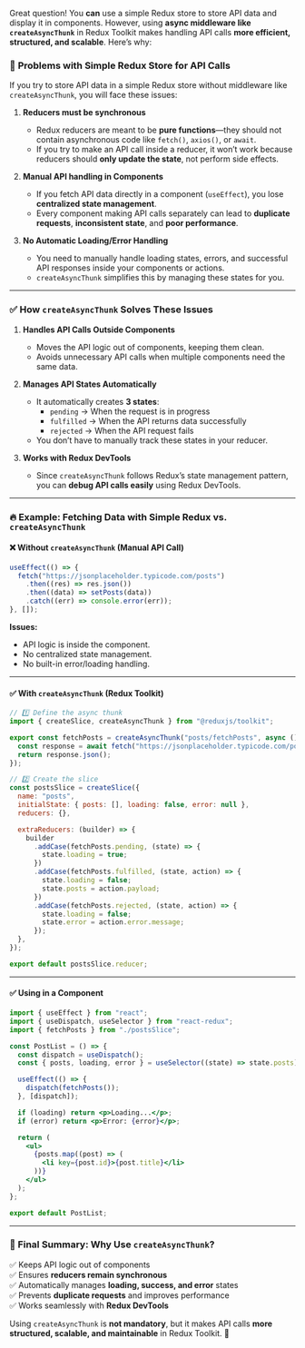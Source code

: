 Great question! You **can** use a simple Redux store to store API data and display it in components. However, using **async middleware like `createAsyncThunk`** in Redux Toolkit makes handling API calls **more efficient, structured, and scalable**. Here’s why:  

### 🔴 **Problems with Simple Redux Store for API Calls**
If you try to store API data in a simple Redux store without middleware like `createAsyncThunk`, you will face these issues:  

1. **Reducers must be synchronous**  
   - Redux reducers are meant to be **pure functions**—they should not contain asynchronous code like `fetch()`, `axios()`, or `await`.  
   - If you try to make an API call inside a reducer, it won’t work because reducers should **only update the state**, not perform side effects.

2. **Manual API handling in Components**  
   - If you fetch API data directly in a component (`useEffect`), you lose **centralized state management**.  
   - Every component making API calls separately can lead to **duplicate requests**, **inconsistent state**, and **poor performance**.

3. **No Automatic Loading/Error Handling**  
   - You need to manually handle loading states, errors, and successful API responses inside your components or actions.  
   - `createAsyncThunk` simplifies this by managing these states for you.

---

### ✅ **How `createAsyncThunk` Solves These Issues**
1. **Handles API Calls Outside Components**  
   - Moves the API logic out of components, keeping them clean.  
   - Avoids unnecessary API calls when multiple components need the same data.

2. **Manages API States Automatically**  
   - It automatically creates **3 states**:  
     - `pending` → When the request is in progress  
     - `fulfilled` → When the API returns data successfully  
     - `rejected` → When the API request fails  
   - You don’t have to manually track these states in your reducer.

3. **Works with Redux DevTools**  
   - Since `createAsyncThunk` follows Redux’s state management pattern, you can **debug API calls easily** using Redux DevTools.

---

### 🔥 **Example: Fetching Data with Simple Redux vs. `createAsyncThunk`**  
#### ❌ **Without `createAsyncThunk` (Manual API Call)**
```jsx
useEffect(() => {
  fetch("https://jsonplaceholder.typicode.com/posts")
    .then((res) => res.json())
    .then((data) => setPosts(data))
    .catch((err) => console.error(err));
}, []);
```
**Issues:**  
- API logic is inside the component.  
- No centralized state management.  
- No built-in error/loading handling.

---

#### ✅ **With `createAsyncThunk` (Redux Toolkit)**
```javascript
// 1️⃣ Define the async thunk
import { createSlice, createAsyncThunk } from "@reduxjs/toolkit";

export const fetchPosts = createAsyncThunk("posts/fetchPosts", async () => {
  const response = await fetch("https://jsonplaceholder.typicode.com/posts");
  return response.json();
});

// 2️⃣ Create the slice
const postsSlice = createSlice({
  name: "posts",
  initialState: { posts: [], loading: false, error: null },
  reducers: {},

  extraReducers: (builder) => {
    builder
      .addCase(fetchPosts.pending, (state) => {
        state.loading = true;
      })
      .addCase(fetchPosts.fulfilled, (state, action) => {
        state.loading = false;
        state.posts = action.payload;
      })
      .addCase(fetchPosts.rejected, (state, action) => {
        state.loading = false;
        state.error = action.error.message;
      });
  },
});

export default postsSlice.reducer;
```
---

#### ✅ **Using in a Component**
```jsx
import { useEffect } from "react";
import { useDispatch, useSelector } from "react-redux";
import { fetchPosts } from "./postsSlice";

const PostList = () => {
  const dispatch = useDispatch();
  const { posts, loading, error } = useSelector((state) => state.posts);

  useEffect(() => {
    dispatch(fetchPosts());
  }, [dispatch]);

  if (loading) return <p>Loading...</p>;
  if (error) return <p>Error: {error}</p>;

  return (
    <ul>
      {posts.map((post) => (
        <li key={post.id}>{post.title}</li>
      ))}
    </ul>
  );
};

export default PostList;
```
---

### **🚀 Final Summary: Why Use `createAsyncThunk`?**
✅ Keeps API logic out of components  
✅ Ensures **reducers remain synchronous**  
✅ Automatically manages **loading, success, and error** states  
✅ Prevents **duplicate requests** and improves performance  
✅ Works seamlessly with **Redux DevTools**  

Using `createAsyncThunk` is **not mandatory**, but it makes API calls **more structured, scalable, and maintainable** in Redux Toolkit. 🚀